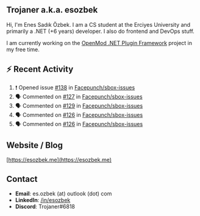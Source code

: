 ##  Trojaner a.k.a. esozbek
Hi, I'm Enes Sadık Özbek. I am a CS student at the Erciyes University and primarily a .NET (+6 years) developer. I also do frontend and DevOps stuff.

I am currently working on the [OpenMod .NET Plugin Framework](https://github.com/openmod/openmod) project in my free time. 

## :zap: Recent Activity

<!--START_SECTION:activity-->
1. ❗️ Opened issue [#138](https://github.com/Facepunch/sbox-issues/issues/138) in [Facepunch/sbox-issues](https://github.com/Facepunch/sbox-issues)
2. 🗣 Commented on [#127](https://github.com/Facepunch/sbox-issues/issues/127) in [Facepunch/sbox-issues](https://github.com/Facepunch/sbox-issues)
3. 🗣 Commented on [#129](https://github.com/Facepunch/sbox-issues/issues/129) in [Facepunch/sbox-issues](https://github.com/Facepunch/sbox-issues)
4. 🗣 Commented on [#126](https://github.com/Facepunch/sbox-issues/issues/126) in [Facepunch/sbox-issues](https://github.com/Facepunch/sbox-issues)
5. 🗣 Commented on [#126](https://github.com/Facepunch/sbox-issues/issues/126) in [Facepunch/sbox-issues](https://github.com/Facepunch/sbox-issues)
<!--END_SECTION:activity-->

## Website / Blog
[https://esozbek.me](https://esozbek.me)

## Contact
- **Email**: es.ozbek (at) outlook (dot) com
- **LinkedIn**: [/in/esozbek](https://linkedin.com/in/esozbek)
- **Discord**: Trojaner#6818
